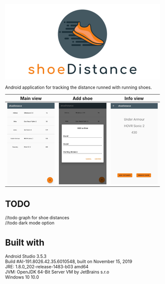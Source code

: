

<img src="https://github.com/koneella/shoeDistance/blob/master/pics/-feature-graphic.png">

Android application for tracking the distance runned with running shoes.

| Main view     | Add shoe      |  Info view      |
| ------------- | ------------- |  -------------  |  
| <img src="https://github.com/koneella/shoeDistance/blob/master/pics/Screenshot_20200203-093955__01.jpg" width="350">  | <img src="https://github.com/koneella/shoeDistance/blob/master/pics/Screenshot_20200203-094014__02.jpg" width="350">  | <img src="https://github.com/koneella/shoeDistance/blob/master/pics/Screenshot_20200203-094001__01.jpg" width="350">


# TODO
//todo graph for shoe distances  
//todo dark mode option  


# Built with
Android Studio 3.5.3  
Build #AI-191.8026.42.35.6010548, built on November 15, 2019  
JRE: 1.8.0_202-release-1483-b03 amd64  
JVM: OpenJDK 64-Bit Server VM by JetBrains s.r.o  
Windows 10 10.0   




